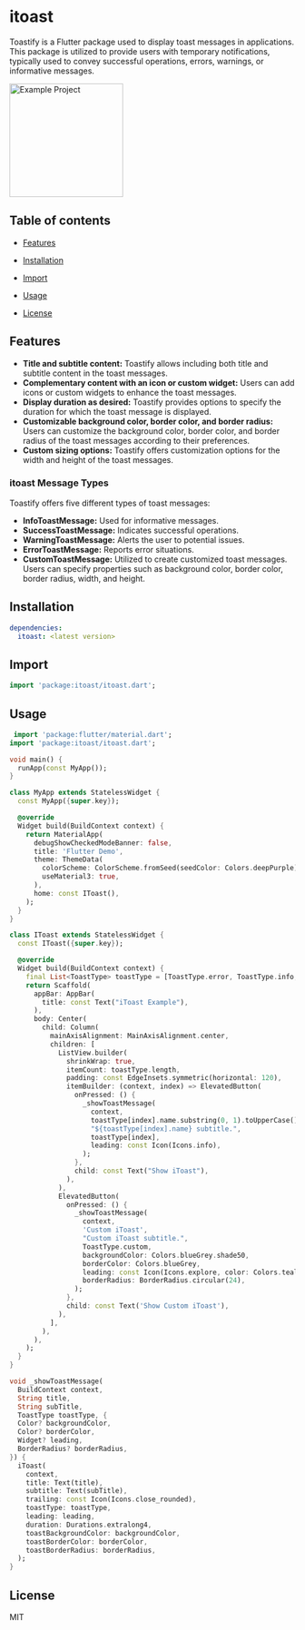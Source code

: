 # itoast
Toastify is a Flutter package used to display toast messages in applications. This package is utilized to provide users with temporary notifications, typically used to convey successful operations, errors, warnings, or informative messages.

<img src="assets/itoast.gif" alt="Example Project" style="width: 200px; height: auto;">

## Table of contents

- [Features](#features)
 
- [Installation](#installation)
 
- [Import](#import)
 
- [Usage](#usage)
 
- [License](#license)

## Features

- **Title and subtitle content:** Toastify allows including both title and subtitle content in the toast messages.
- **Complementary content with an icon or custom widget:** Users can add icons or custom widgets to enhance the toast messages.
- **Display duration as desired:** Toastify provides options to specify the duration for which the toast message is displayed.
- **Customizable background color, border color, and border radius:** Users can customize the background color, border color, and border radius of the toast messages according to their preferences.
- **Custom sizing options:** Toastify offers customization options for the width and height of the toast messages.

### itoast Message Types

Toastify offers five different types of toast messages:

- **InfoToastMessage:** Used for informative messages.
- **SuccessToastMessage:** Indicates successful operations.
- **WarningToastMessage:** Alerts the user to potential issues.
- **ErrorToastMessage:** Reports error situations.
- **CustomToastMessage:** Utilized to create customized toast messages. Users can specify properties such as background color, border color, border radius, width, and height.

## Installation
```yaml
dependencies:
  itoast: <latest version>
```

## Import
```dart
import 'package:itoast/itoast.dart';
```

## Usage

```dart
 import 'package:flutter/material.dart';
import 'package:itoast/itoast.dart';

void main() {
  runApp(const MyApp());
}

class MyApp extends StatelessWidget {
  const MyApp({super.key});

  @override
  Widget build(BuildContext context) {
    return MaterialApp(
      debugShowCheckedModeBanner: false,
      title: 'Flutter Demo',
      theme: ThemeData(
        colorScheme: ColorScheme.fromSeed(seedColor: Colors.deepPurple),
        useMaterial3: true,
      ),
      home: const IToast(),
    );
  }
}

class IToast extends StatelessWidget {
  const IToast({super.key});

  @override
  Widget build(BuildContext context) {
    final List<ToastType> toastType = [ToastType.error, ToastType.info, ToastType.success, ToastType.warning];
    return Scaffold(
      appBar: AppBar(
        title: const Text("iToast Example"),
      ),
      body: Center(
        child: Column(
          mainAxisAlignment: MainAxisAlignment.center,
          children: [
            ListView.builder(
              shrinkWrap: true,
              itemCount: toastType.length,
              padding: const EdgeInsets.symmetric(horizontal: 120),
              itemBuilder: (context, index) => ElevatedButton(
                onPressed: () {
                  _showToastMessage(
                    context,
                    toastType[index].name.substring(0, 1).toUpperCase() + toastType[index].name.substring(1),
                    "${toastType[index].name} subtitle.",
                    toastType[index],
                    leading: const Icon(Icons.info),
                  );
                },
                child: const Text("Show iToast"),
              ),
            ),
            ElevatedButton(
              onPressed: () {
                _showToastMessage(
                  context,
                  'Custom iToast',
                  "Custom iToast subtitle.",
                  ToastType.custom,
                  backgroundColor: Colors.blueGrey.shade50,
                  borderColor: Colors.blueGrey,
                  leading: const Icon(Icons.explore, color: Colors.teal),
                  borderRadius: BorderRadius.circular(24),
                );
              },
              child: const Text('Show Custom iToast'),
            ),
          ],
        ),
      ),
    );
  }
}

void _showToastMessage(
  BuildContext context,
  String title,
  String subTitle,
  ToastType toastType, {
  Color? backgroundColor,
  Color? borderColor,
  Widget? leading,
  BorderRadius? borderRadius,
}) {
  iToast(
    context,
    title: Text(title),
    subtitle: Text(subTitle),
    trailing: const Icon(Icons.close_rounded),
    toastType: toastType,
    leading: leading,
    duration: Durations.extralong4,
    toastBackgroundColor: backgroundColor,
    toastBorderColor: borderColor,
    toastBorderRadius: borderRadius,
  );
}


```

## License
 
MIT
